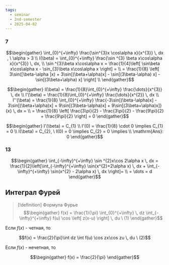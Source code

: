 ```yaml
---
tags:
  - seminar
  - 2nd-semester
  - 2025-04-02
---
```


### 7

$$\begin{gather}
\int_{0}^{+\infty} \frac{\sin^{3}x \cos\alpha x}{x^{3}} \, dx , \ \alpha > 3 \\
I(\beta) = \int_{0}^{+\infty} \frac{\sin ^{3} \beta x\cos\alpha x}{x^{3}} \, dx, \\
\sin ^{3}\beta x\cos\alpha x = \frac{1}{4}\left[ \sin\beta x\cos\alpha x - \sin_{3}\beta x\cos\alpha x \right] = \\
= \frac{1}{8} \left[ 3\sin([\beta-\alpha ]x) + 3\sin[(\beta+\alpha)x] - \sin[(3\beta-\alpha) x] - \sin[(3\beta+\alpha) x] \right] \\
\end{gather}$$

$$\begin{gather}
I(\beta) = \frac{1}{8}\int_{0}^{+\infty} \frac{\dots}{x^{3}} \, dx \\
I'(\beta) = \frac{1}{8}\int_{0}^{+\infty} \frac{\dots}{x^{2}} \, dx  \\
I''(\beta) = \frac{1}{8} \int_{0}^{+\infty} \frac{-3\sin[(\beta-\alpha)x] - 3\sin[(\beta+\alpha)x] + 9\sin[(3\beta-\alpha)x] + 9\sin[(3\beta+\alpha)x]}{x} \, dx = \\
= \frac{1}{8} \left[ \frac{3\pi}{2} - \frac{3\pi}{2} - \frac{9\pi}{2} + \frac{9\pi}{2} \right] = 0
\end{gather}$$

$$\begin{gather}
I'(\beta) = C_{1} \\
I'(0) = \frac{1}{8} \cdot 0 \implies C_{1} = 0 \\
I(\beta) = C_{2}, \ I(0) = 0 \implies C_{2} = 0 \implies \\
\mathrm{Ans}: 0
\end{gather}$$

### 13

$$\begin{gather}
\int_{-\infty}^{+\infty} \sin ^{2}x\cos 2\alpha x \, dx = \frac{1}{2}\left[\int_{-\infty}^{+\infty} \sin(x^{2}+2\alpha x) \, dx + \int_{-\infty}^{+\infty} \sin(x^{2} - 2\alpha x) \, dx  \right]= \\
= \dots = d
\end{gather}$$

## Интеграл Фурей

> [!definition] Формула Фурье
> $$\begin{gather}
f(x) = \frac{1}{\pi} \int_{0}^{+\infty} \, dz \int_{-\infty}^{+\infty} f(u) \cos \left[ z(x-u) \right]  \, du \ (1)
\end{gather}$$

Если $f(x)$ - четная, то

$$f(x) = \frac{2}{\pi}\int dz \int f(u) \cos zx\cos zu \, du \ (2)$$

Если $f(x)$ - нечетная, то

$$\begin{gather}
f(x) = \frac{2}{\pi}
\end{gather}$$